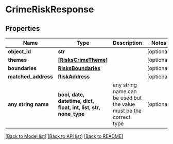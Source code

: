 # CrimeRiskResponse


## Properties
Name | Type | Description | Notes
------------ | ------------- | ------------- | -------------
**object_id** | **str** |  | [optional] 
**themes** | [**[RisksCrimeTheme]**](RisksCrimeTheme.md) |  | [optional] 
**boundaries** | [**RisksBoundaries**](RisksBoundaries.md) |  | [optional] 
**matched_address** | [**RiskAddress**](RiskAddress.md) |  | [optional] 
**any string name** | **bool, date, datetime, dict, float, int, list, str, none_type** | any string name can be used but the value must be the correct type | [optional]

[[Back to Model list]](../README.md#documentation-for-models) [[Back to API list]](../README.md#documentation-for-api-endpoints) [[Back to README]](../README.md)


